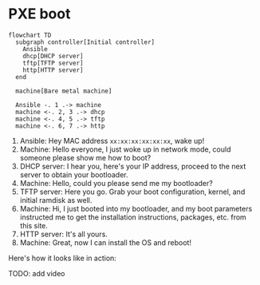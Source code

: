 # PXE boot

```mermaid
flowchart TD
  subgraph controller[Initial controller]
    Ansible
    dhcp[DHCP server]
    tftp[TFTP server]
    http[HTTP server]
  end

  machine[Bare metal machine]

  Ansible -. 1 .-> machine
  machine <-. 2, 3 .-> dhcp
  machine <-. 4, 5 .-> tftp
  machine <-. 6, 7 .-> http
```

1. Ansible: Hey MAC address `xx:xx:xx:xx:xx:xx`, wake up!
2. Machine: Hello everyone, I just woke up in network mode, could someone please show me how to boot?
3. DHCP server: I hear you, here's your IP address, proceed to the next server to obtain your bootloader.
4. Machine: Hello, could you please send me my bootloader?
5. TFTP server: Here you go. Grab your boot configuration, kernel, and initial ramdisk as well.
6. Machine: Hi, I just booted into my bootloader, and my boot parameters instructed me to get the installation instructions, packages, etc. from this site.
7. HTTP server: It's all yours.
8. Machine: Great, now I can install the OS and reboot!

Here's how it looks like in action:

TODO: add video